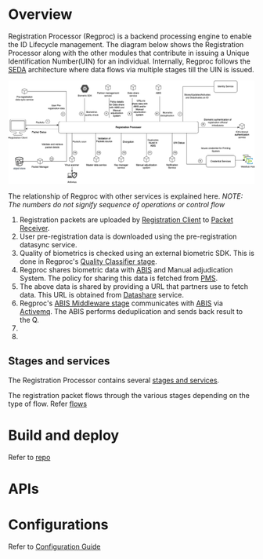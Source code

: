 # Overview

Registration Processor (Regproc) is a backend processing engine to enable the ID Lifecycle management. The diagram below shows the Registration Processor along with the other modules that contribute in issuing a Unique Identification Number(UIN) for an individual. Internally, Regproc follows the [SEDA](https://en.wikipedia.org/wiki/Staged_event-driven_architecture) architecture where data flows via multiple stages till the UIN is issued.

![](_images/reg-proc.png)

The relationship of Regproc with other services is explained here. _NOTE: The numbers do not signify sequence of operations or control flow_

1. Registration packets are uploaded by [Registration Client](registration-client.md) to [Packet Receiver](https://github.com/mosip/registration/tree/1.2.0-rc2/registration-processor/init/registration-processor-packet-receiver-stage).
2. User pre-registration data is downloaded using the pre-registration datasync service.
3. Quality of biometrics is checked using an external biometric SDK. This is done in Regproc's [Quality Classifier stage](https://github.com/mosip/registration/blob/1.2.0-rc2/registration-processor/pre-processor/registration-processor-quality-classifier-stage/README.md).
4. Regproc shares biometric data with [ABIS](abis.md) and Manual adjudication System. The policy for sharing this data is fetched from [PMS](partner-management.md).
5. The above data is shared by providing a URL that partners use to fetch data.  This URL is obtained from [Datashare](data-share.md) service.
6. Regproc's [ABIS Middleware stage](https://github.com/mosip/registration/tree/1.2.0-rc2/registration-processor/core-processor/registration-processor-abis-middleware-stage) communicates with [ABIS](abis.md) via [Activemq](https://activemq.apache.org/). The ABIS performs deduplication and sends back result to the Q.  
7.
8.

## Stages and services
The Registration Processor contains several [stages and services](https://github.com/mosip/registration/tree/1.2.0-rc2#registration-stages-and-pipeline). 

The registration packet flows through the various stages depending on the type of flow. Refer [flows](https://github.com/mosip/registration/blob/1.2.0-rc2/docs/flows.md) 

# Build and deploy
Refer to [repo](https://github.com/mosip/registration/tree/1.2.0-rc2)

# APIs

# Configurations
Refer to [Configuration Guide](https://github.com/mosip/registration/blob/1.2.0-rc2/docs/configuration.md)

